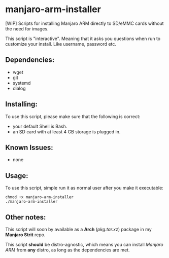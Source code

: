 # manjaro-arm-installer

[WIP] Scripts for installing Manjaro ARM directly to SD/eMMC cards without the need for images.

This script is "interactive". Meaning that it asks you questions when run to customize your install. Like username, password etc.


## Dependencies:
* wget
* git
* systemd
* dialog

## Installing:
To use this script, please make sure that the following is correct:

* your default Shell is Bash.
* an SD card with at least 4 GB storage is plugged in.

## Known Issues:
* none

## Usage:
To use this script, simple run it as normal user after you make it executable:
```
chmod +x manjaro-arm-installer
./manjaro-arm-installer
```

## Other notes:
This script will soon by available as a **Arch** (*pkg.tar.xz*) package in my **Manjaro Strit** repo.

This script **should** be distro-agnostic, which means you can install *Manjaro ARM* from **any** distro, as long as the dependencies are met.
